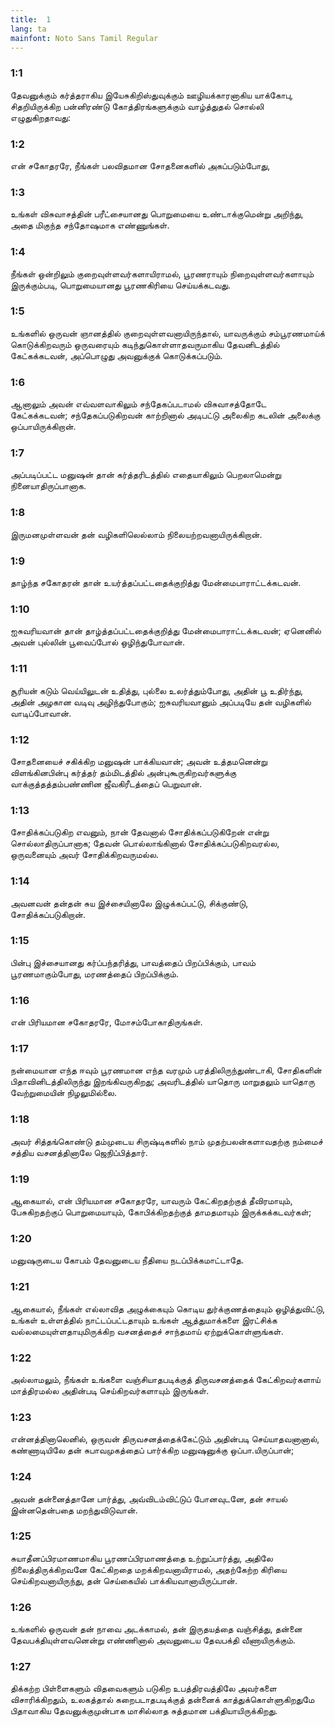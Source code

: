 ```yaml
---
title:  1
lang: ta
mainfont: Noto Sans Tamil Regular
---
```


###  1:1

தேவனுக்கும் கர்த்தராகிய இயேசுகிறிஸ்துவுக்கும் ஊழியக்காரனாகிய யாக்கோபு, சிதறியிருக்கிற பன்னிரண்டு கோத்திரங்களுக்கும் வாழ்த்துதல் சொல்லி எழுதுகிறதாவது:

###  1:2

என் சகோதரரே, நீங்கள் பலவிதமான சோதனைகளில் அகப்படும்போது,

###  1:3

உங்கள் விசுவாசத்தின் பரீட்சையானது பொறுமையை உண்டாக்குமென்று அறிந்து, அதை மிகுந்த சந்தோஷமாக எண்ணுங்கள்.

###  1:4

நீங்கள் ஒன்றிலும் குறைவுள்ளவர்களாயிராமல், பூரணராயும் நிறைவுள்ளவர்களாயும் இருக்கும்படி, பொறுமையானது பூரணகிரியை செய்யக்கடவது.

###  1:5

உங்களில் ஒருவன் ஞானத்தில் குறைவுள்ளவனாயிருந்தால், யாவருக்கும் சம்பூரணமாய்க் கொடுக்கிறவரும் ஒருவரையும் கடிந்துகொள்ளாதவருமாகிய தேவனிடத்தில் கேட்கக்கடவன், அப்பொழுது அவனுக்குக் கொடுக்கப்படும்.

###  1:6

ஆனாலும் அவன் எவ்வளவாகிலும் சந்தேகப்படாமல் விசுவாசத்தோடே கேட்கக்கடவன்; சந்தேகப்படுகிறவன் காற்றினால் அடிபட்டு அலைகிற கடலின் அலைக்கு ஒப்பாயிருக்கிறான்.

###  1:7

அப்படிப்பட்ட மனுஷன் தான் கர்த்தரிடத்தில் எதையாகிலும் பெறலாமென்று நினையாதிருப்பானாக.

###  1:8

இருமனமுள்ளவன் தன் வழிகளிலெல்லாம் நிலையற்றவனாயிருக்கிறான்.

###  1:9

தாழ்ந்த சகோதரன் தான் உயர்த்தப்பட்டதைக்குறித்து மேன்மைபாராட்டக்கடவன்.

###  1:10

ஐசுவரியவான் தான் தாழ்த்தப்பட்டதைக்குறித்து மேன்மைபாராட்டக்கடவன்; ஏனெனில் அவன் புல்லின் பூவைப்போல் ஒழிந்துபோவான்.

###  1:11

சூரியன் கடும் வெய்யிலுடன் உதித்து, புல்லை உலர்த்தும்போது, அதின் பூ உதிர்ந்து, அதின் அழகான வடிவு அழிந்துபோகும்; ஐசுவரியவானும் அப்படியே தன் வழிகளில் வாடிப்போவான்.

###  1:12

சோதனையைச் சகிக்கிற மனுஷன் பாக்கியவான்; அவன் உத்தமனென்று விளங்கினபின்பு கர்த்தர் தம்மிடத்தில் அன்புகூருகிறவர்களுக்கு வாக்குத்தத்தம்பண்ணின ஜீவகிரீடத்தைப் பெறுவான்.

###  1:13

சோதிக்கப்படுகிற எவனும், நான் தேவனால் சோதிக்கப்படுகிறேன் என்று சொல்லாதிருப்பானாக; தேவன் பொல்லாங்கினால் சோதிக்கப்படுகிறவரல்ல, ஒருவனையும் அவர் சோதிக்கிறவருமல்ல.

###  1:14

அவனவன் தன்தன் சுய இச்சையினாலே இழுக்கப்பட்டு, சிக்குண்டு, சோதிக்கப்படுகிறான்.

###  1:15

பின்பு இச்சையானது கர்ப்பந்தரித்து, பாவத்தைப் பிறப்பிக்கும், பாவம் பூரணமாகும்போது, மரணத்தைப் பிறப்பிக்கும்.

###  1:16

என் பிரியமான சகோதரரே, மோசம்போகாதிருங்கள்.

###  1:17

நன்மையான எந்த ஈவும் பூரணமான எந்த வரமும் பரத்திலிருந்துண்டாகி, சோதிகளின் பிதாவினிடத்திலிருந்து இறங்கிவருகிறது; அவரிடத்தில் யாதொரு மாறுதலும் யாதொரு வேற்றுமையின் நிழலுமில்லை.

###  1:18

அவர் சித்தங்கொண்டு தம்முடைய சிருஷ்டிகளில் நாம் முதற்பலன்களாவதற்கு நம்மைச் சத்திய வசனத்தினாலே ஜெநிப்பித்தார்.

###  1:19

ஆகையால், என் பிரியமான சகோதரரே, யாவரும் கேட்கிறதற்குத் தீவிரமாயும், பேசுகிறதற்குப் பொறுமையாயும், கோபிக்கிறதற்குத் தாமதமாயும் இருக்கக்கடவர்கள்;

###  1:20

மனுஷருடைய கோபம் தேவனுடைய நீதியை நடப்பிக்கமாட்டாதே.

###  1:21

ஆகையால், நீங்கள் எல்லாவித அழுக்கையும் கொடிய துர்க்குணத்தையும் ஒழித்துவிட்டு, உங்கள் உள்ளத்தில் நாட்டப்பட்டதாயும் உங்கள் ஆத்துமாக்களை இரட்சிக்க வல்லமையுள்ளதாயுமிருக்கிற வசனத்தைச் சாந்தமாய் ஏற்றுக்கொள்ளுங்கள்.

###  1:22

அல்லாமலும், நீங்கள் உங்களை வஞ்சியாதபடிக்குத் திருவசனத்தைக் கேட்கிறவர்களாய் மாத்திரமல்ல அதின்படி செய்கிறவர்களாயும் இருங்கள்.

###  1:23

என்னத்தினாலெனில், ஒருவன் திருவசனத்தைக்கேட்டும் அதின்படி செய்யாதவனானால், கண்ணாடியிலே தன் சுபாவமுகத்தைப் பார்க்கிற மனுஷனுக்கு ஒப்பா.யிருப்பான்;

###  1:24

அவன் தன்னைத்தானே பார்த்து, அவ்விடம்விட்டுப் போனவுடனே, தன் சாயல் இன்னதென்பதை மறந்துவிடுவான்.

###  1:25

சுயாதீனப்பிரமாணமாகிய பூரணப்பிரமாணத்தை உற்றுப்பார்த்து, அதிலே நிலைத்திருக்கிறவனே கேட்கிறதை மறக்கிறவனாயிராமல், அதற்கேற்ற கிரியை செய்கிறவனாயிருந்து, தன் செய்கையில் பாக்கியவானாயிருப்பான்.

###  1:26

உங்களில் ஒருவன் தன் நாவை அடக்காமல், தன் இருதயத்தை வஞ்சித்து, தன்னை தேவபக்தியுள்ளவனென்று எண்ணினால் அவனுடைய தேவபக்தி வீணாயிருக்கும்.

###  1:27

திக்கற்ற பிள்ளைகளும் விதவைகளும் படுகிற உபத்திரவத்திலே அவர்களை விசாரிக்கிறதும், உலகத்தால் கறைபடாதபடிக்குத் தன்னைக் காத்துக்கொள்ளுகிறதுமே பிதாவாகிய தேவனுக்குமுன்பாக மாசில்லாத சுத்தமான பக்தியாயிருக்கிறது.

